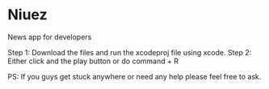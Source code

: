 # Niuez
News app for developers

Step 1: Download the files and run the xcodeproj file using xcode.
Step 2: Either click and the play button or do command + R

PS: If you guys get stuck anywhere or need any help please feel free to ask.
